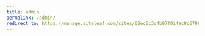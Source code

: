 ```yaml
---
title: admin
permalink: /admin/
redirect_to: https://manage.siteleaf.com/sites/60ec6c3c4b97f014ac9c6798/pages
---
```


